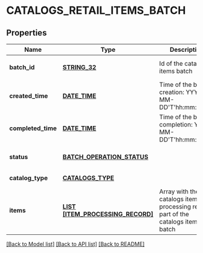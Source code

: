 # CATALOGS_RETAIL_ITEMS_BATCH

## Properties
Name | Type | Description | Notes
------------ | ------------- | ------------- | -------------
**batch_id** | [**STRING_32**](STRING_32.md) | Id of the catalogs items batch | [optional] [default to null]
**created_time** | [**DATE_TIME**](DATE_TIME.md) | Time of the batch creation: YYYY-MM-DD&#39;T&#39;hh:mm:ssTZD | [optional] [readonly] [default to null]
**completed_time** | [**DATE_TIME**](DATE_TIME.md) | Time of the batch completion: YYYY-MM-DD&#39;T&#39;hh:mm:ssTZD | [optional] [readonly] [default to null]
**status** | [**BATCH_OPERATION_STATUS**](BatchOperationStatus.md) |  | [optional] [default to null]
**catalog_type** | [**CATALOGS_TYPE**](CatalogsType.md) |  | [default to null]
**items** | [**LIST [ITEM_PROCESSING_RECORD]**](ItemProcessingRecord.md) | Array with the catalogs items processing records part of the catalogs items batch | [optional] [default to null]

[[Back to Model list]](../README.md#documentation-for-models) [[Back to API list]](../README.md#documentation-for-api-endpoints) [[Back to README]](../README.md)


